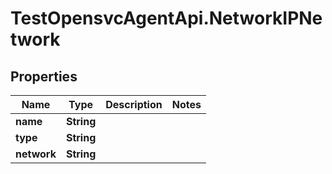 # TestOpensvcAgentApi.NetworkIPNetwork

## Properties

Name | Type | Description | Notes
------------ | ------------- | ------------- | -------------
**name** | **String** |  | 
**type** | **String** |  | 
**network** | **String** |  | 


